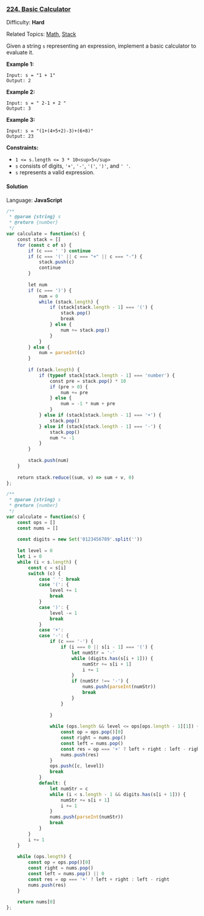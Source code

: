 ### [224\. Basic Calculator](https://leetcode.com/problems/basic-calculator/)

Difficulty: **Hard**  

Related Topics: [Math](https://leetcode.com/tag/math/), [Stack](https://leetcode.com/tag/stack/)


Given a string `s` representing an expression, implement a basic calculator to evaluate it.

**Example 1:**

```
Input: s = "1 + 1"
Output: 2
```

**Example 2:**

```
Input: s = " 2-1 + 2 "
Output: 3
```

**Example 3:**

```
Input: s = "(1+(4+5+2)-3)+(6+8)"
Output: 23
```

**Constraints:**

*   `1 <= s.length <= 3 * 10<sup>5</sup>`
*   `s` consists of digits, `'+'`, `'-'`, `'('`, `')'`, and `' '`.
*   `s` represents a valid expression.


#### Solution

Language: **JavaScript**

```javascript
/**
 * @param {string} s
 * @return {number}
 */
var calculate = function(s) {
    const stack = []
    for (const c of s) {
        if (c === ' ') continue
        if (c === '(' || c === "+" || c === "-") {
            stack.push(c)
            continue
        }
        
        let num
        if (c === ')') {
            num = 0
            while (stack.length) {
                if (stack[stack.length - 1] === '(') {
                    stack.pop()
                    break
                } else {
                    num += stack.pop()
                }
            }
        } else {
            num = parseInt(c)
        }
        
        if (stack.length) {
            if (typeof stack[stack.length - 1] === 'number') {
                const pre = stack.pop() * 10
                if (pre > 0) {
                    num += pre
                } else {
                    num = -1 * num + pre
                }
            } else if (stack[stack.length - 1] === '+') {
                stack.pop()
            } else if (stack[stack.length - 1] === '-') {
                stack.pop()
                num *= -1
            }
        }
        
        stack.push(num)
    }
    
    return stack.reduce((sum, v) => sum + v, 0)
};
```

```javascript
/**
 * @param {string} s
 * @return {number}
 */
var calculate = function(s) {
    const ops = []
    const nums = []
    
    const digits = new Set('0123456789'.split(''))
    
    let level = 0
    let i = 0
    while (i < s.length) {
        const c = s[i]
        switch (c) {
            case ' ': break
            case '(': {
                level += 1
                break
            }
            case ')': {
                level -= 1
                break
            }
            case '+': 
            case '-': {
                if (c === '-') {
                    if (i === 0 || s[i - 1] === '(') {
                        let numStr = '-'
                        while (digits.has(s[i + 1])) {
                            numStr += s[i + 1]
                            i += 1
                        }
                        if (numStr !== '-') {
                            nums.push(parseInt(numStr))
                            break
                        }
                    }
                    
                }
                
                while (ops.length && level <= ops[ops.length - 1][1]) {
                    const op = ops.pop()[0]
                    const right = nums.pop()
                    const left = nums.pop()
                    const res = op === '+' ? left + right : left - right
                    nums.push(res)
                }
                ops.push([c, level])
                break
            }
            default: {
                let numStr = c
                while (i < s.length - 1 && digits.has(s[i + 1])) {
                    numStr += s[i + 1]
                    i += 1
                }
                nums.push(parseInt(numStr))
                break
            }
        }
        i += 1
    }
    
    while (ops.length) {
        const op = ops.pop()[0]
        const right = nums.pop()
        const left = nums.pop() || 0
        const res = op === '+' ? left + right : left - right
        nums.push(res)
    }
    
    return nums[0]
};
```